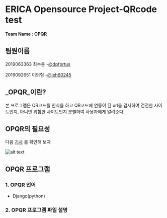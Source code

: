 # ERICA Opensource Project-QRcode test
 __Team Name : OPQR__ 

## 팀원이름
2019063363 최수용 
 -[@dpfprtus](https://github.com/dpfprtus)
 
2019092651 이의형
 -[@leh60245](https://github.com/leh60245)

## _OPQR_이란?
 본 프로그램은 QR코드를 인식을 하고  QR코드에 연동이 된 url을 검사하여 건전한 사이트인지,
아니면 위험한 사이트인지 분별하여 사용자에게 알려준다. 

## OPQR의 필요성
 다음 [기사][1] 를 확인해 보자

![alt text](https://www.boannews.com/media/upFiles2/2019/07/961295946_7635.jpg)

[1]: https://www.boannews.com/media/view.asp?idx=81734&kind=

 
## OPQR 프로그램

### 1. OPQR 언어
* Django(python)

### 2. OPQR 프로그램 파일 설명
